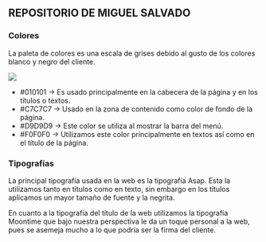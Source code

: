 ## REPOSITORIO DE MIGUEL SALVADO

### Colores

La paleta de colores es una escala de grises debido al gusto de los colores blanco y negro del cliente.

<image src="/images/Paleta de colo">

 - #010101 → Es usado principalmente en la cabecera de la página y en los títulos o textos.
 - #C7C7C7 → Usado en la zona de contenido como color de fondo de la página.
 - #D9D9D9 → Este color se utiliza al mostrar la barra del menú.
 - #F0F0F0 → Utilizamos este color principalmente en textos así como en el título de la página.



### Tipografías

La principal tipografía usada en la web es la tipografía Asap. Esta la utilizamos tanto en títulos como en texto, sin embargo en los títulos aplicamos un mayor tamaño de fuente y la negrita.

En cuanto a la tipografía del título de la web utilizamos la tipografía Moontime que bajo nuestra perspectiva le da un toque personal a la web, pues se asemeja mucho a lo que podría ser la firma del cliente.